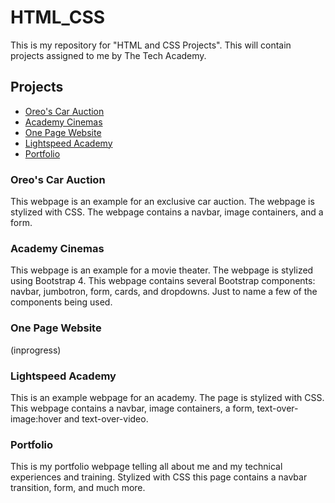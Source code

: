 # HTML_CSS
This is my repository for "HTML and CSS Projects". This will contain projects assigned to me by The Tech Academy.


## Projects
- [Oreo's Car Auction](https://github.com/PDXoreothekID/HTML_CSS/tree/main/Oreo's_car_auction)
- [Academy Cinemas](https://github.com/PDXoreothekID/HTML_CSS/tree/main/Academy_Cinemas)
- [One Page Website](https://github.com/PDXoreothekID/HTML_CSS/tree/main/One-Page%20Website)
- [Lightspeed Academy](https://github.com/PDXoreothekID/HTML_CSS/tree/main/Lightspeed_Academy)
- [Portfolio]()


### Oreo's Car Auction
This webpage is an example for an exclusive car auction. The webpage is stylized with CSS. The webpage contains a navbar, image containers, and a form. 




### Academy Cinemas
This webpage is an example for a movie theater. The webpage is stylized using Bootstrap 4. This webpage contains several Bootstrap components: navbar, jumbotron, form, cards, and dropdowns. Just to name a few of the components being used. 



### One Page Website
(inprogress)

### Lightspeed Academy
This is an example webpage for an academy. The page is stylized with CSS. This webpage contains a navbar, image containers, a form, text-over-image:hover and text-over-video. 



### Portfolio
This is my portfolio webpage telling all about me and my technical experiences and training. Stylized with CSS this page contains a navbar transition, form, and much more.
